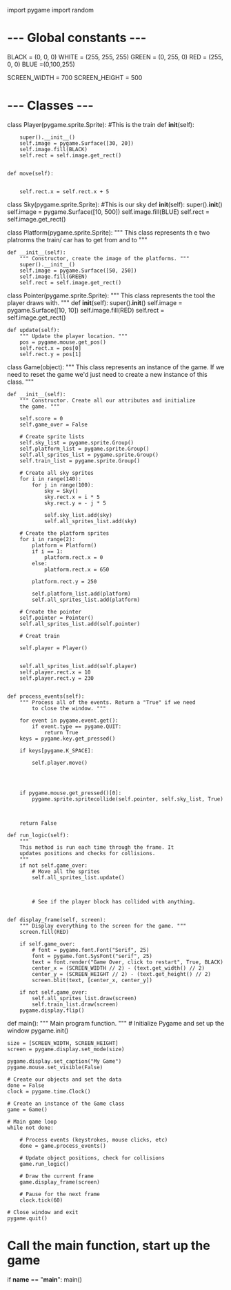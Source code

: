 import pygame
import random
 
# --- Global constants ---
BLACK = (0, 0, 0)
WHITE = (255, 255, 255)
GREEN = (0, 255, 0)
RED = (255, 0, 0)
BLUE =(0,100,255)
 
SCREEN_WIDTH = 700
SCREEN_HEIGHT = 500
 
# --- Classes ---
class Player(pygame.sprite.Sprite):
    #This is the train
    def __init__(self):
        
        super().__init__()
        self.image = pygame.Surface([30, 20])
        self.image.fill(BLACK)
        self.rect = self.image.get_rect()
        
    
    def move(self):
                    
            
        self.rect.x = self.rect.x + 5
    
        
    
        
        
class Sky(pygame.sprite.Sprite):
    #This is our sky
    def __init__(self):
        super().__init__()
        self.image = pygame.Surface([10, 500])
        self.image.fill(BLUE)
        self.rect = self.image.get_rect()
    
 
class Platform(pygame.sprite.Sprite):
    """ This class represents th e two platrorms the train/ car has to get from and to """
 
    def __init__(self):
        """ Constructor, create the image of the platforms. """
        super().__init__()
        self.image = pygame.Surface([50, 250])
        self.image.fill(GREEN)
        self.rect = self.image.get_rect()
 
 
 
class Pointer(pygame.sprite.Sprite):
    """ This class represents the tool the player draws with. """
    def __init__(self):
        super().__init__()
        self.image = pygame.Surface([10, 10])
        self.image.fill(RED)
        self.rect = self.image.get_rect()
 
    def update(self):
        """ Update the player location. """
        pos = pygame.mouse.get_pos()
        self.rect.x = pos[0]
        self.rect.y = pos[1]
 
 
class Game(object):
    """ This class represents an instance of the game. If we need to
        reset the game we'd just need to create a new instance of this
        class. """
 
    def __init__(self):
        """ Constructor. Create all our attributes and initialize
        the game. """
 
        self.score = 0
        self.game_over = False
 
        # Create sprite lists
        self.sky_list = pygame.sprite.Group()
        self.platform_list = pygame.sprite.Group()
        self.all_sprites_list = pygame.sprite.Group()
        self.train_list = pygame.sprite.Group()

        # Create all sky sprites
        for i in range(140):
            for j in range(100):
                sky = Sky()
                sky.rect.x = i * 5
                sky.rect.y = - j * 5
                
                self.sky_list.add(sky)
                self.all_sprites_list.add(sky)
        
        # Create the platform sprites
        for i in range(2):
            platform = Platform()
            if i == 1:
                platform.rect.x = 0
            else:
                platform.rect.x = 650

            platform.rect.y = 250
 
            self.platform_list.add(platform)
            self.all_sprites_list.add(platform)
 
        # Create the pointer
        self.pointer = Pointer()
        self.all_sprites_list.add(self.pointer)

        # Creat train

        self.player = Player()
        
        
        self.all_sprites_list.add(self.player)
        self.player.rect.x = 10
        self.player.rect.y = 230
        
        
    def process_events(self):
        """ Process all of the events. Return a "True" if we need
            to close the window. """
        
        for event in pygame.event.get():
            if event.type == pygame.QUIT:
                return True
        keys = pygame.key.get_pressed()
            
        if keys[pygame.K_SPACE]:
            
            self.player.move()  
                    
                
                    
                    
        if pygame.mouse.get_pressed()[0]:               
            pygame.sprite.spritecollide(self.pointer, self.sky_list, True)

                    
 
        return False
 
    def run_logic(self):
        """
        This method is run each time through the frame. It
        updates positions and checks for collisions.
        """
        if not self.game_over:
            # Move all the sprites
            self.all_sprites_list.update()
            
            
 
            # See if the player block has collided with anything.
                       
 
    def display_frame(self, screen):
        """ Display everything to the screen for the game. """
        screen.fill(RED)
 
        if self.game_over:
            # font = pygame.font.Font("Serif", 25)
            font = pygame.font.SysFont("serif", 25)
            text = font.render("Game Over, click to restart", True, BLACK)
            center_x = (SCREEN_WIDTH // 2) - (text.get_width() // 2)
            center_y = (SCREEN_HEIGHT // 2) - (text.get_height() // 2)
            screen.blit(text, [center_x, center_y])
 
        if not self.game_over:
            self.all_sprites_list.draw(screen)
            self.train_list.draw(screen)
        pygame.display.flip()
 
 
def main():
    """ Main program function. """
    # Initialize Pygame and set up the window
    pygame.init()
 
    size = [SCREEN_WIDTH, SCREEN_HEIGHT]
    screen = pygame.display.set_mode(size)
 
    pygame.display.set_caption("My Game")
    pygame.mouse.set_visible(False)
 
    # Create our objects and set the data
    done = False
    clock = pygame.time.Clock()
 
    # Create an instance of the Game class
    game = Game()
    
    # Main game loop
    while not done:
 
        # Process events (keystrokes, mouse clicks, etc)
        done = game.process_events()
        
        # Update object positions, check for collisions
        game.run_logic()
 
        # Draw the current frame
        game.display_frame(screen)
 
        # Pause for the next frame
        clock.tick(60)
 
    # Close window and exit
    pygame.quit()
 
# Call the main function, start up the game
if __name__ == "__main__":
    main()
